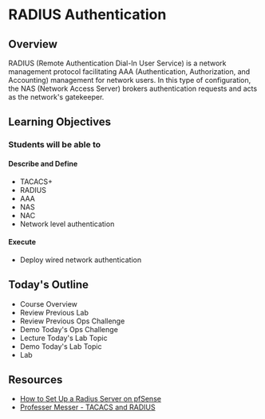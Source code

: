 # RADIUS Authentication

## Overview

RADIUS (Remote Authentication Dial-In User Service) is a network management protocol facilitating AAA (Authentication, Authorization, and Accounting) management for network users. In this type of configuration, the NAS (Network Access Server) brokers authentication requests and acts as the network's gatekeeper.

## Learning Objectives

### Students will be able to

#### Describe and Define

- TACACS+
- RADIUS
- AAA
- NAS
- NAC
- Network level authentication

#### Execute

- Deploy wired network authentication

## Today's Outline

- Course Overview
- Review Previous Lab
- Review Previous Ops Challenge
- Demo Today's Ops Challenge
- Lecture Today's Lab Topic
- Demo Today's Lab Topic
- Lab

## Resources

- [How to Set Up a Radius Server on pfSense](https://turbofuture.com/internet/How-to-Set-Up-a-Radius-Server-on-pfSense-Using-the-FreeRadius-Package)
- [Professer Messer - TACACS and RADIUS](https://www.professormesser.com/network-plus/n10-006/tacacs-and-radius/)
